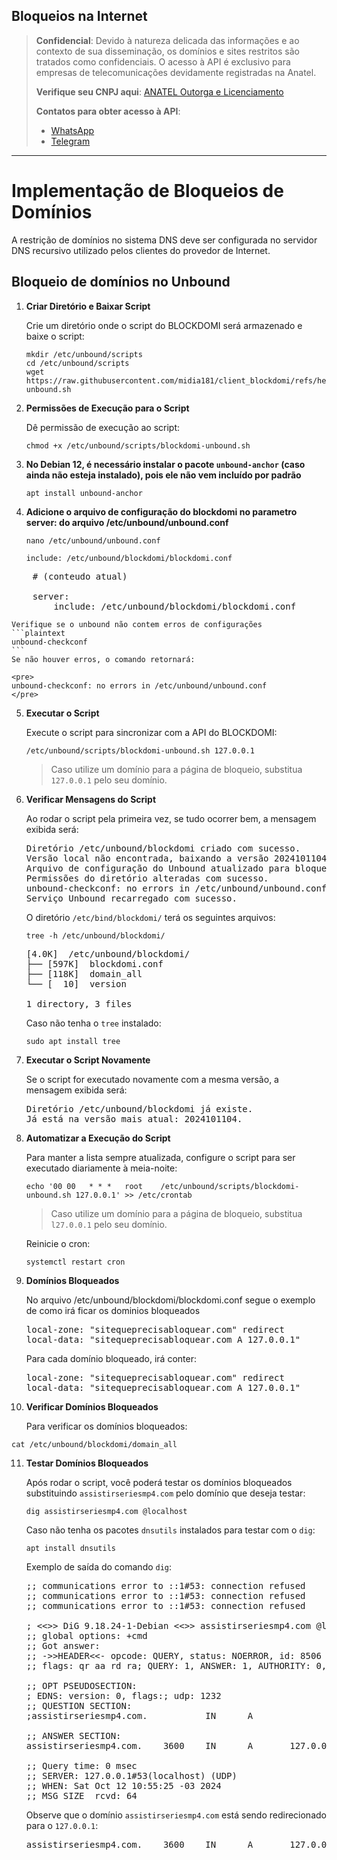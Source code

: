 ## Bloqueios na Internet

> **Confidencial**: Devido à natureza delicada das informações e ao contexto de sua disseminação, os domínios e sites restritos são tratados como confidenciais. O acesso à API é exclusivo para empresas de telecomunicações devidamente registradas na Anatel.
>
> **Verifique seu CNPJ aqui**: [ANATEL Outorga e Licenciamento](https://informacoes.anatel.gov.br/paineis/outorga-e-licenciamento)
>
> **Contatos para obter acesso à API**:
> - [WhatsApp](https://api.whatsapp.com/send/?phone=5584998667245&text=Como+obter+acesso+a+API%3F&type=phone_number&app_absent=0)
> - [Telegram](https://t.me/LucasMidia)

---

# Implementação de Bloqueios de Domínios

A restrição de domínios no sistema DNS deve ser configurada no servidor DNS recursivo utilizado pelos clientes do provedor de Internet.

## Bloqueio de domínios no Unbound
1. **Criar Diretório e Baixar Script**

   Crie um diretório onde o script do BLOCKDOMI será armazenado e baixe o script:

   ```plaintext
   mkdir /etc/unbound/scripts
   cd /etc/unbound/scripts
   wget https://raw.githubusercontent.com/midia181/client_blockdomi/refs/heads/main/blockdomi-unbound.sh
   ```

   
2. **Permissões de Execução para o Script**

   Dê permissão de execução ao script:

   ```plaintext
   chmod +x /etc/unbound/scripts/blockdomi-unbound.sh
   ```


3. **No Debian 12, é necessário instalar o pacote `unbound-anchor` (caso ainda não esteja instalado), pois ele não vem incluído por padrão**
   
   ```plaintext
   apt install unbound-anchor
   ```


4. **Adicione o arquivo de configuração do blockdomi no parametro server: do arquivo /etc/unbound/unbound.conf**
   
    ```plaintext
    nano /etc/unbound/unbound.conf
    ```
    
    ```plaintext
    include: /etc/unbound/blockdomi/blockdomi.conf
    ```
    
<pre>
    # (conteudo atual)
    
    server:
        include: /etc/unbound/blockdomi/blockdomi.conf
</pre>


    Verifique se o unbound não contem erros de configurações
    ```plaintext
    unbound-checkconf
    ```
    Se não houver erros, o comando retornará:

    <pre>
    unbound-checkconf: no errors in /etc/unbound/unbound.conf
    </pre>


5. **Executar o Script**

   Execute o script para sincronizar com a API do BLOCKDOMI:
   
   ```plaintext
   /etc/unbound/scripts/blockdomi-unbound.sh 127.0.0.1
   ```

   > Caso utilize um domínio para a página de bloqueio, substitua `127.0.0.1` pelo seu domínio.

6. **Verificar Mensagens do Script**

   Ao rodar o script pela primeira vez, se tudo ocorrer bem, a mensagem exibida será:

   <pre>
   Diretório /etc/unbound/blockdomi criado com sucesso.
   Versão local não encontrada, baixando a versão 2024101104.
   Arquivo de configuração do Unbound atualizado para bloqueio.
   Permissões do diretório alteradas com sucesso.
   unbound-checkconf: no errors in /etc/unbound/unbound.conf
   Serviço Unbound recarregado com sucesso.
   </pre>

   O diretório `/etc/bind/blockdomi/` terá os seguintes arquivos:

   ```plaintext
   tree -h /etc/unbound/blockdomi/
   ```

   <pre>
   [4.0K]  /etc/unbound/blockdomi/
   ├── [597K]  blockdomi.conf
   ├── [118K]  domain_all
   └── [  10]  version
    
   1 directory, 3 files
   </pre>
   
   Caso não tenha o `tree` instalado:

   ```plaintext
   sudo apt install tree
   ```


7. **Executar o Script Novamente**

   Se o script for executado novamente com a mesma versão, a mensagem exibida será:

   <pre>
   Diretório /etc/unbound/blockdomi já existe.
   Já está na versão mais atual: 2024101104.
   </pre>


8. **Automatizar a Execução do Script**

   Para manter a lista sempre atualizada, configure o script para ser executado diariamente à meia-noite:

   ```plaintext
   echo '00 00   * * *   root    /etc/unbound/scripts/blockdomi-unbound.sh 127.0.0.1' >> /etc/crontab
   ```
   
   > Caso utilize um domínio para a página de bloqueio, substitua `l27.0.0.1` pelo seu domínio.

   Reinicie o cron:

   ```plaintext
   systemctl restart cron
   ```

9. **Domínios Bloqueados**


   No arquivo /etc/unbound/blockdomi/blockdomi.conf segue o exemplo de como irá ficar os dominios bloqueados

   <pre>
   local-zone: "sitequeprecisabloquear.com" redirect
   local-data: "sitequeprecisabloquear.com A 127.0.0.1"
   </pre>

   Para cada domínio bloqueado, irá conter:
   
   <pre>
   local-zone: "sitequeprecisabloquear.com" redirect
   local-data: "sitequeprecisabloquear.com A 127.0.0.1"
   </pre>


10. **Verificar Domínios Bloqueados**

    Para verificar os domínios bloqueados:

   ```plaintext
   cat /etc/unbound/blockdomi/domain_all
   ```


11. **Testar Domínios Bloqueados**

    Após rodar o script, você poderá testar os domínios bloqueados substituindo `assistirseriesmp4.com` pelo domínio que deseja testar:

    ```plaintext
    dig assistirseriesmp4.com @localhost
    ```


    Caso não tenha os pacotes `dnsutils` instalados para testar com o `dig`:

    ```plaintext
    apt install dnsutils
    ```


    Exemplo de saída do comando `dig`:

    <pre>
    ;; communications error to ::1#53: connection refused
    ;; communications error to ::1#53: connection refused
    ;; communications error to ::1#53: connection refused
    
    ; <<>> DiG 9.18.24-1-Debian <<>> assistirseriesmp4.com @localhost
    ;; global options: +cmd
    ;; Got answer:
    ;; ->>HEADER<<- opcode: QUERY, status: NOERROR, id: 8506
    ;; flags: qr aa rd ra; QUERY: 1, ANSWER: 1, AUTHORITY: 0, ADDITIONAL: 1
    
    ;; OPT PSEUDOSECTION:
    ; EDNS: version: 0, flags:; udp: 1232
    ;; QUESTION SECTION:
    ;assistirseriesmp4.com.           IN      A
    
    ;; ANSWER SECTION:
    assistirseriesmp4.com.    3600    IN      A       127.0.0.1
    
    ;; Query time: 0 msec
    ;; SERVER: 127.0.0.1#53(localhost) (UDP)
    ;; WHEN: Sat Oct 12 10:55:25 -03 2024
    ;; MSG SIZE  rcvd: 64
    </pre>

    
    Observe que o domínio `assistirseriesmp4.com` está sendo redirecionado para o `127.0.0.1`:
    
    <pre>
    assistirseriesmp4.com.    3600    IN      A       127.0.0.1
    </pre>
